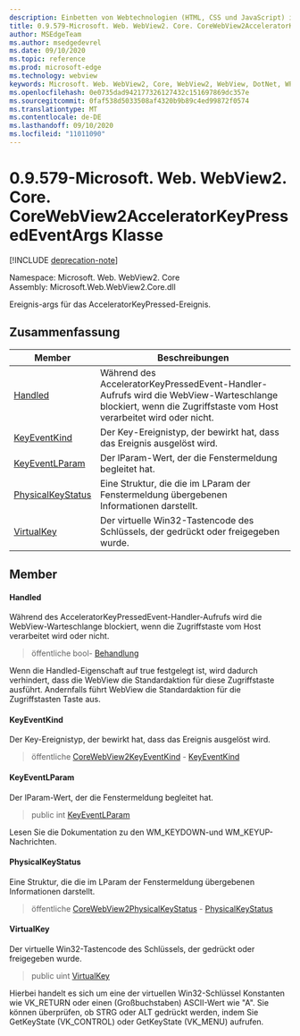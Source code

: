 ```yaml
---
description: Einbetten von Webtechnologien (HTML, CSS und JavaScript) in ihre systemeigenen Anwendungen mit dem Microsoft Edge WebView2-Steuerelement
title: 0.9.579-Microsoft. Web. WebView2. Core. CoreWebView2AcceleratorKeyPressedEventArgs
author: MSEdgeTeam
ms.author: msedgedevrel
ms.date: 09/10/2020
ms.topic: reference
ms.prod: microsoft-edge
ms.technology: webview
keywords: Microsoft. Web. WebView2, Core, WebView2, WebView, DotNet, WPF, WinForms, APP, Edge, CoreWebView2, CoreWebView2Controller, Browser Control, Edge HTML, Microsoft. Web. WebView2. Core. CoreWebView2AcceleratorKeyPressedEventArgs
ms.openlocfilehash: 0e0735dad942177326127432c151697869dc357e
ms.sourcegitcommit: 0faf538d5033508af4320b9b89c4ed99872f0574
ms.translationtype: MT
ms.contentlocale: de-DE
ms.lasthandoff: 09/10/2020
ms.locfileid: "11011090"
---
```

# 0.9.579-Microsoft. Web. WebView2. Core. CoreWebView2AcceleratorKeyPressedEventArgs Klasse 

[!INCLUDE [deprecation-note](../../includes/deprecation-note.md)]

Namespace: Microsoft. Web. WebView2. Core \
Assembly: Microsoft.Web.WebView2.Core.dll

Ereignis-args für das AcceleratorKeyPressed-Ereignis.

## Zusammenfassung

 Member                        | Beschreibungen
--------------------------------|---------------------------------------------
[Handled](#handled) | Während des AcceleratorKeyPressedEvent-Handler-Aufrufs wird die WebView-Warteschlange blockiert, wenn die Zugriffstaste vom Host verarbeitet wird oder nicht.
[KeyEventKind](#keyeventkind) | Der Key-Ereignistyp, der bewirkt hat, dass das Ereignis ausgelöst wird.
[KeyEventLParam](#keyeventlparam) | Der lParam-Wert, der die Fenstermeldung begleitet hat.
[PhysicalKeyStatus](#physicalkeystatus) | Eine Struktur, die die im LParam der Fenstermeldung übergebenen Informationen darstellt.
[VirtualKey](#virtualkey) | Der virtuelle Win32-Tastencode des Schlüssels, der gedrückt oder freigegeben wurde.

## Member

#### Handled 

Während des AcceleratorKeyPressedEvent-Handler-Aufrufs wird die WebView-Warteschlange blockiert, wenn die Zugriffstaste vom Host verarbeitet wird oder nicht.

> öffentliche bool- [Behandlung](#handled)

Wenn die Handled-Eigenschaft auf true festgelegt ist, wird dadurch verhindert, dass die WebView die Standardaktion für diese Zugriffstaste ausführt. Andernfalls führt WebView die Standardaktion für die Zugriffstasten Taste aus.

#### KeyEventKind 

Der Key-Ereignistyp, der bewirkt hat, dass das Ereignis ausgelöst wird.

> öffentliche [CoreWebView2KeyEventKind](./namespace-microsoft-web-webview2-core.md) - [KeyEventKind](#keyeventkind)

#### KeyEventLParam 

Der lParam-Wert, der die Fenstermeldung begleitet hat.

> public int [KeyEventLParam](#keyeventlparam)

Lesen Sie die Dokumentation zu den WM_KEYDOWN-und WM_KEYUP-Nachrichten.

#### PhysicalKeyStatus 

Eine Struktur, die die im LParam der Fenstermeldung übergebenen Informationen darstellt.

> öffentliche [CoreWebView2PhysicalKeyStatus](microsoft-web-webview2-core-corewebview2physicalkeystatus.md) - [PhysicalKeyStatus](#physicalkeystatus)

#### VirtualKey 

Der virtuelle Win32-Tastencode des Schlüssels, der gedrückt oder freigegeben wurde.

> public uint [VirtualKey](#virtualkey)

Hierbei handelt es sich um eine der virtuellen Win32-Schlüssel Konstanten wie VK_RETURN oder einen (Großbuchstaben) ASCII-Wert wie "A". Sie können überprüfen, ob STRG oder ALT gedrückt werden, indem Sie GetKeyState (VK_CONTROL) oder GetKeyState (VK_MENU) aufrufen.

